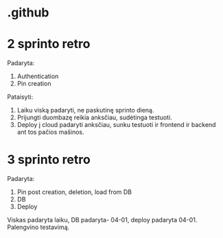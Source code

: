 # .github

# 2 sprinto retro

Padaryta:
1. Authentication
2. Pin creation

Pataisyti:

1. Laiku viską padaryti, ne paskutinę sprinto dieną.
2. Prijungti duombazę reikia anksčiau, sudėtinga testuoti.
3. Deploy į cloud padaryti anksčiau, sunku testuoti ir frontend ir backend ant tos pačios mašinos.

# 3 sprinto retro

Padaryta:
1. Pin post creation, deletion, load from DB
2. DB
3. Deploy

Viskas padaryta laiku, DB padaryta- 04-01, deploy padaryta 04-01. Palengvino testavimą.


